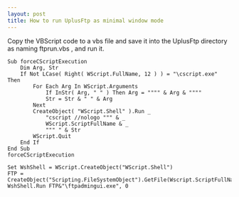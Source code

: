 ```yaml
---
layout: post
title: How to run UplusFtp as minimal window mode
---
```


Copy the VBScript code to a vbs file and save it into the UplusFtp directory as naming ftprun.vbs , and run it.

	Sub forceCScriptExecution
		Dim Arg, Str
		If Not LCase( Right( WScript.FullName, 12 ) ) = "\cscript.exe" Then
			For Each Arg In WScript.Arguments
				If InStr( Arg, " " ) Then Arg = """" & Arg & """"
				Str = Str & " " & Arg
			Next
			CreateObject( "WScript.Shell" ).Run _
				"cscript //nologo """ & _
				WScript.ScriptFullName & _
				""" " & Str
			WScript.Quit
		End If
	End Sub
	forceCScriptExecution

	Set WshShell = WScript.CreateObject("WScript.Shell")
	FTP = CreateObject("Scripting.FileSystemObject").GetFile(Wscript.ScriptFullName).ParentFolder.Path
	WshShell.Run FTP&"\ftpadmingui.exe", 0

